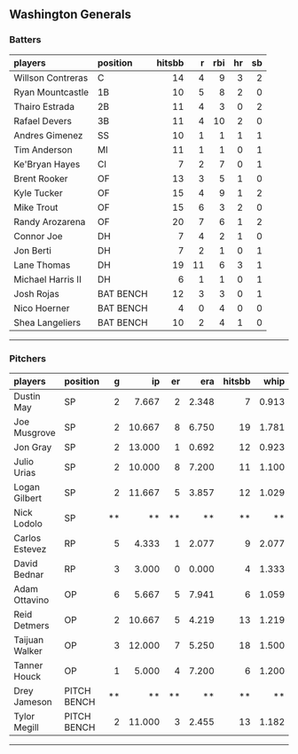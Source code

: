 ## Washington Generals

### Batters

 
|players           |position  | hitsbb|  r| rbi| hr| sb| 
|:-----------------|:---------|------:|--:|---:|--:|--:| 
|Willson Contreras |C         |     14|  4|   9|  3|  2| 
|Ryan Mountcastle  |1B        |     10|  5|   8|  2|  0| 
|Thairo Estrada    |2B        |     11|  4|   3|  0|  2| 
|Rafael Devers     |3B        |     11|  4|  10|  2|  0| 
|Andres Gimenez    |SS        |     10|  1|   1|  1|  1| 
|Tim Anderson      |MI        |     11|  1|   1|  0|  1| 
|Ke'Bryan Hayes    |CI        |      7|  2|   7|  0|  1| 
|Brent Rooker      |OF        |     13|  3|   5|  1|  0| 
|Kyle Tucker       |OF        |     15|  4|   9|  1|  2| 
|Mike Trout        |OF        |     15|  6|   3|  2|  0| 
|Randy Arozarena   |OF        |     20|  7|   6|  1|  2| 
|Connor Joe        |DH        |      7|  4|   2|  1|  0| 
|Jon Berti         |DH        |      7|  2|   1|  0|  1| 
|Lane Thomas       |DH        |     19| 11|   6|  3|  1| 
|Michael Harris II |DH        |      6|  1|   1|  0|  1| 
|Josh Rojas        |BAT BENCH |     12|  3|   3|  0|  1| 
|Nico Hoerner      |BAT BENCH |      4|  0|   4|  0|  0| 
|Shea Langeliers   |BAT BENCH |     10|  2|   4|  1|  0| 


* * *

### Pitchers

 
|players        |position    |  g|     ip| er|   era| hitsbb|  whip| so|  w| sv| 
|:--------------|:-----------|--:|------:|--:|-----:|------:|-----:|--:|--:|--:| 
|Dustin May     |SP          |  2|  7.667|  2| 2.348|      7| 0.913|  5|  0|  0| 
|Joe Musgrove   |SP          |  2| 10.667|  8| 6.750|     19| 1.781| 11|  0|  0| 
|Jon Gray       |SP          |  2| 13.000|  1| 0.692|     12| 0.923| 11|  2|  0| 
|Julio Urias    |SP          |  2| 10.000|  8| 7.200|     11| 1.100|  5|  1|  0| 
|Logan Gilbert  |SP          |  2| 11.667|  5| 3.857|     12| 1.029| 13|  1|  0| 
|Nick Lodolo    |SP          | **|     **| **|    **|     **|    **| **| **| **| 
|Carlos Estevez |RP          |  5|  4.333|  1| 2.077|      9| 2.077|  6|  0|  4| 
|David Bednar   |RP          |  3|  3.000|  0| 0.000|      4| 1.333|  3|  0|  0| 
|Adam Ottavino  |OP          |  6|  5.667|  5| 7.941|      6| 1.059|  5|  0|  0| 
|Reid Detmers   |OP          |  2| 10.667|  5| 4.219|     13| 1.219| 15|  0|  0| 
|Taijuan Walker |OP          |  3| 12.000|  7| 5.250|     18| 1.500|  7|  0|  0| 
|Tanner Houck   |OP          |  1|  5.000|  4| 7.200|      6| 1.200|  5|  0|  0| 
|Drey Jameson   |PITCH BENCH | **|     **| **|    **|     **|    **| **| **| **| 
|Tylor Megill   |PITCH BENCH |  2| 11.000|  3| 2.455|     13| 1.182|  8|  2|  0| 


* * *


